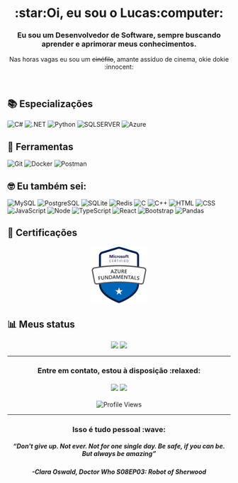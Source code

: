 <h1 align="center">:star:Oi, eu sou o Lucas:computer:</h1>

<h3 align="center">Eu sou um Desenvolvedor de Software, sempre buscando aprender e aprimorar meus conhecimentos.</h3>
<p align="center">Nas horas vagas eu sou um <s>cinéfilo</s>, amante assíduo de cinema, okie dokie :innocent:</p>

<br>

## :books: Especializações
![C#](https://img.shields.io/badge/C%23-4e155d?logo=c-sharp&logoColor=white&style=for-the-badge)
![.NET](https://img.shields.io/badge/.NET-662c75?logoColor=white&style=for-the-badge)
![Python](https://img.shields.io/badge/python-7e428c?style=for-the-badge)
![SQLSERVER](https://img.shields.io/badge/SQL_Server-9559a4?logo=microsoft-sql-server&logoColor=white&style=for-the-badge)
![Azure](https://img.shields.io/badge/Azure-ad6fbb?logoColor=white&style=for-the-badge)

## :wrench: Ferramentas
![Git](https://img.shields.io/badge/GIT-000f68?style=for-the-badge&logo=git&logoColor=white)
![Docker](https://img.shields.io/badge/Docker-011d7a?logo=docker&logoColor=white&style=for-the-badge)
![Postman](https://img.shields.io/badge/Postman-022a8c.svg?style=for-the-badge&logo=Postman&logoColor=white)

## 🤓 Eu também sei:

![MySQL](https://img.shields.io/badge/MySQL-f7df1e?logo=mysql&logoColor=black&style=for-the-badge)
![PostgreSQL](https://img.shields.io/badge/PostgreSQL-eed826?logo=postgresql&logoColor=black&style=for-the-badge)
![SQLite](https://img.shields.io/badge/SQLite-e5d02d?logo=sqlite&logoColor=black&style=for-the-badge)
![Redis](https://img.shields.io/badge/Redis-dcc935?logo=redis&logoColor=black&style=for-the-badge)
![C](https://img.shields.io/badge/C-d2c23c?logo=c&logoColor=black&style=for-the-badge)
![C++](https://img.shields.io/badge/C%2B%2B-c9ba44?logo=c%2B%2B&logoColor=black&style=for-the-badge)
![HTML](https://img.shields.io/badge/HTML-c0b34b?logo=html5&logoColor=black&style=for-the-badge)
![CSS](https://img.shields.io/badge/CSS-b7ac53?logo=css3&logoColor=black&style=for-the-badge)
![JavaScript](https://img.shields.io/badge/JavaScript-aea55a?logo=javascript&logoColor=black&style=for-the-badge)
![Node](https://img.shields.io/badge/Node.js-a59d62?logo=node.js&logoColor=black&style=for-the-badge)
![TypeScript](https://img.shields.io/badge/TypeScript-9b9669?logo=typescript&logoColor=black&style=for-the-badge)
![React](https://img.shields.io/badge/React-928f71?logo=react&logoColor=black&style=for-the-badge)
![Bootstrap](https://img.shields.io/badge/Bootstrap-898778?logo=bootstrap&logoColor=black&style=for-the-badge)
![Pandas](https://img.shields.io/badge/pandas-808080.svg?style=for-the-badge&logo=pandas&logoColor=black)

## 🏅 Certificações

<div align="center">
  <a href="https://learn.microsoft.com/api/credentials/share/pt-br/LucasCruz-9871/A3867F84F642648D?sharingId">
    <img src="badges/microsoft-certified-azure-fundamentals.png" height="130px" width="auto" alt="Microsoft Azure Fundamentals (AZ-900) Certification badge" />
  </a>
</div>

## :bar_chart: Meus status

<p align="center">
  <img src="https://github-readme-stats.vercel.app/api/top-langs/?username=zLucasGomes&theme=bear&layout=compact">
  <img src="https://github-readme-stats.vercel.app/api?username=zLucasGomes&hide=contribs,prs&theme=bear">  
</p>

<hr>

<h3 align="center">Entre em contato, estou à disposição :relaxed:</h3>
<h4 align="center">
    <a href="mailto:zlucasgomescruz@gmail.com" target="blank"><img src="https://img.shields.io/badge/Gmail-0f8722?logo=gmail&logoColor=white&style=for-the-badge"></a>
    <a href="https://www.linkedin.com/in/zlucasgomes/" target="blank"><img src="https://img.shields.io/badge/linkedin-077511.svg?style=for-the-badge&logo=linkedin&logoColor=white"></a>
</h4>

<p align="center"><img src="https://komarev.com/ghpvc/?username=zLucasGomes&label=%F0%9F%91%80&color=006300&style=for-the-badge" alt="Profile Views"></p>

<hr>

<h3 align="center">Isso é tudo pessoal :wave:</h3>
<h5 align="center">“Don't give up. Not ever. Not for one single day. Be safe, if you can be. But always be amazing”</h5>
<h5 align="center">-Clara Oswald, Doctor Who S08EP03: Robot of Sherwood</h5>

